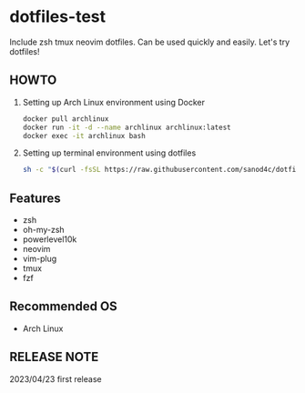 dotfiles-test
===============

Include zsh tmux neovim dotfiles.
Can be used quickly and easily.
Let's try dotfiles!

## HOWTO ##

1. Setting up Arch Linux environment using Docker

   ```sh
   docker pull archlinux
   docker run -it -d --name archlinux archlinux:latest
   docker exec -it archlinux bash
   ```

2. Setting up terminal environment using dotfiles

   ```sh
   sh -c "$(curl -fsSL https://raw.githubusercontent.com/sanod4c/dotfiles-test/main/install.sh)" 
   ```

## Features ##

- zsh
- oh-my-zsh 
- powerlevel10k
- neovim
- vim-plug
- tmux
- fzf

## Recommended OS ##

- Arch Linux 

## RELEASE NOTE ##

2023/04/23 first release

